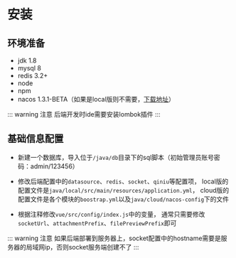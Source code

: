 # 安装

## 环境准备

- jdk 1.8
- mysql 8
- redis 3.2+
- node
- npm
- nacos 1.3.1-BETA（如果是local版则不需要，[下载地址](https://github.com/alibaba/nacos/releases)）

::: warning 注意
后端开发时ide需要安装lombok插件
:::

## 基础信息配置

- 新建一个数据库，导入位于`/java/db`目录下的sql脚本（初始管理员账号密码：admin/123456）

- 修改后端配置中的`datasource`、`redis`、`socket`、`qiniu`等配置项，
  local版的配置文件是`java/local/src/main/resources/application.yml`，
  cloud版的配置文件是各个模块的`boostrap.yml`以及`java/cloud/nacos-config`下的文件

- 根据注释修改`vue/src/config/index.js`中的变量，
  通常只需要修改`socketUrl`、`attachmentPrefix`、`filePreviewPrefix`即可

::: warning 注意
如果后端部署到服务器上，socket配置中的hostname需要是服务器的局域网ip，否则socket服务端创建不了
:::
